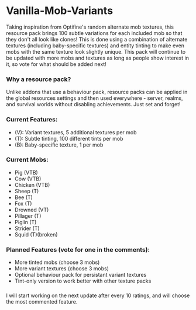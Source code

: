 # Vanilla-Mob-Variants
Taking inspiration from Optifine's random alternate mob textures, this resource pack brings 100 subtle variations for each included mob so that they don't all look like clones! This is done using a combination of alternate textures (including baby-specific textures) and entity tinting to make even mobs with the same texture look slightly unique. This pack will continue to be updated with more mobs and textures as long as people show interest in it, so vote for what should be added next!
### Why a resource pack?
Unlike addons that use a behaviour pack, resource packs can be applied in the global resources settings and then used everywhere - server, realms, and survival worlds without disabling achievements. Just set and forget!
### Current Features: 
- (V): Variant textures, 5 additional textures per mob
- (T): Subtle tinting, 100 different tints per mob
- (B): Baby-specific texture, 1 per mob
### Current Mobs:
- Pig (VTB)
- Cow (VTB)
- Chicken (VTB)
- Sheep (T)
- Bee (T)
- Fox (T)
- Drowned (VT)
- Pillager (T)
- Piglin (T)
- Strider (T)
- Squid (T)(broken)
### Planned Features (vote for one in the comments): 
- More tinted mobs (choose 3 mobs)
- More variant textures (choose 3 mobs)
- Optional behaviour pack for persistant variant textures
- Tint-only version to work better with other texture packs
###
I will start working on the next update after every 10 ratings, and will choose the most commented feature.
